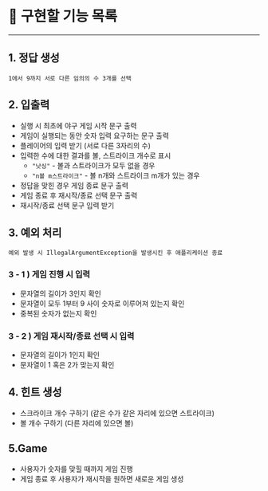 # 📌 구현할 기능 목록

---

## 1. 정답 생성
````
1에서 9까지 서로 다른 임의의 수 3개를 선택
````

## 2. 입출력

- 실행 시 최초에 야구 게임 시작 문구 출력
- 게임이 실행되는 동안 숫자 입력 요구하는 문구 출력
- 플레이어의 입력 받기 (서로 다른 3자리의 수)
- 입력한 수에 대한 결과를 볼, 스트라이크 개수로 표시
  - `"낫싱"` - 볼과 스트라이크가 모두 없을 경우
  - `"n볼 m스트라이크"` -  볼 n개와 스트라이크 m개가 있는 경우
- 정답을 맞힌 경우 게임 종료 문구 출력
- 게임 종료 후 재시작/종료 선택 문구 출력
- 재시작/종료 선택 문구 입력 받기

## 3. 예외 처리
```
예외 발생 시 IllegalArgumentException을 발생시킨 후 애플리케이션 종료
```
### 3 - 1 ) 게임 진행 시 입력
- 문자열의 길이가 3인지 확인
- 문자열이 모두 1부터 9 사이 숫자로 이루어져 있는지 확인
- 중복된 숫자가 없는지 확인
### 3 - 2 ) 게임 재시작/종료 선택 시 입력
- 문자열의 길이가 1인지 확인
- 문자열이 1 혹은 2가 맞는지 확인

## 4. 힌트 생성
- 스크라이크 개수 구하기 (같은 수가 같은 자리에 있으면 스트라이크)
- 볼 개수 구하기 (다른 자리에 있으면 볼)

## 5.Game

- 사용자가 숫자를 맞힐 때까지 게임 진행
- 게임 종료 후 사용자가 재시작을 원하면 새로운 게임 생성